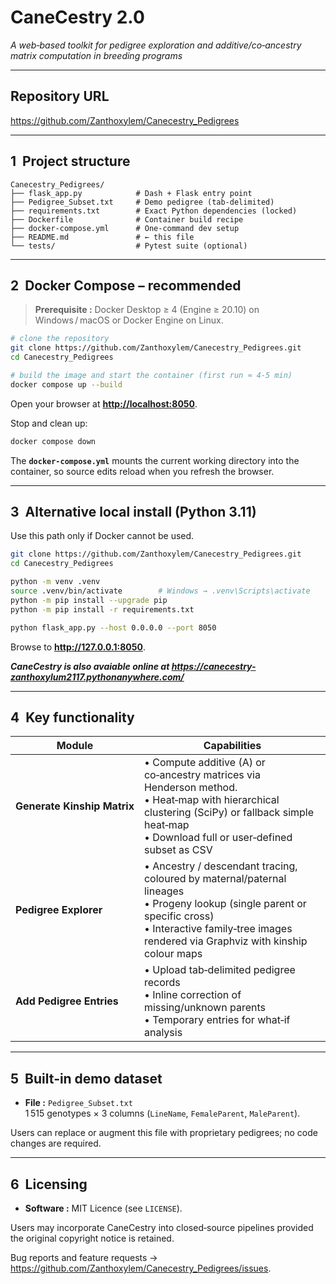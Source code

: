 # CaneCestry 2.0

*A web‑based toolkit for pedigree exploration and additive/​co‑ancestry matrix computation in breeding programs*

---

## Repository URL
<https://github.com/Zanthoxylem/Canecestry_Pedigrees>

---

## 1  Project structure

```text
Canecestry_Pedigrees/
├── flask_app.py            # Dash + Flask entry point
├── Pedigree_Subset.txt     # Demo pedigree (tab‑delimited)
├── requirements.txt        # Exact Python dependencies (locked)
├── Dockerfile              # Container build recipe
├── docker-compose.yml      # One‑command dev setup
├── README.md               # ← this file
└── tests/                  # Pytest suite (optional)
```

---

## 2  Docker Compose – **recommended**

> **Prerequisite :** Docker Desktop ≥ 4 (Engine ≥ 20.10) on Windows / macOS or Docker Engine on Linux.

```bash
# clone the repository
git clone https://github.com/Zanthoxylem/Canecestry_Pedigrees.git
cd Canecestry_Pedigrees

# build the image and start the container (first run ≈ 4‑5 min)
docker compose up --build
```

Open your browser at **<http://localhost:8050>**.

Stop and clean up:
```bash
docker compose down
```

The **`docker-compose.yml`** mounts the current working directory into the container, so source edits reload when you refresh the browser.

---

## 3  Alternative local install (Python 3.11)

Use this path only if Docker cannot be used.

```bash
git clone https://github.com/Zanthoxylem/Canecestry_Pedigrees.git
cd Canecestry_Pedigrees

python -m venv .venv
source .venv/bin/activate        # Windows → .venv\Scripts\activate
python -m pip install --upgrade pip
python -m pip install -r requirements.txt

python flask_app.py --host 0.0.0.0 --port 8050
```

Browse to **<http://127.0.0.1:8050>**.


***CaneCestry is also avaiable online at https://canecestry-zanthoxylum2117.pythonanywhere.com/***

---

## 4  Key functionality

| Module | Capabilities |
|--------|--------------|
| **Generate Kinship Matrix** | • Compute additive (A) or co‑ancestry matrices via Henderson method. <br>• Heat‑map with hierarchical clustering (SciPy) or fallback simple heat‑map<br>• Download full or user‑defined subset as CSV |
| **Pedigree Explorer** | • Ancestry / descendant tracing, coloured by maternal/paternal lineages<br>• Progeny lookup (single parent or specific cross)<br>• Interactive family‑tree images rendered via Graphviz with kinship colour maps |
| **Add Pedigree Entries** | • Upload tab‑delimited pedigree records<br>• Inline correction of missing/unknown parents<br>• Temporary entries for what‑if analysis |


---

## 5  Built‑in demo dataset

* **File :** `Pedigree_Subset.txt`  
  1 515 genotypes × 3 columns (`LineName`, `FemaleParent`, `MaleParent`).  
  

Users can replace or augment this file with proprietary pedigrees; no code changes are required.

---


## 6  Licensing

* **Software :** MIT Licence (see `LICENSE`).

Users may incorporate CaneCestry into closed‑source pipelines provided the original copyright notice is retained.




Bug reports and feature requests → <https://github.com/Zanthoxylem/Canecestry_Pedigrees/issues>.

